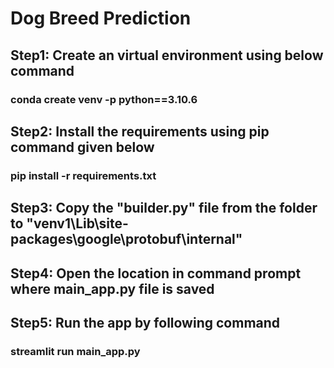 # Dog Breed Prediction

## Step1: Create an virtual environment using below command
### conda create venv -p python==3.10.6
## Step2: Install the requirements using pip command given below
### pip install -r requirements.txt
## Step3: Copy the "builder.py" file from the folder to "venv1\Lib\site-packages\google\protobuf\internal"
## Step4: Open the location in command prompt where main_app.py file is saved
## Step5: Run the app by following command
### streamlit run main_app.py
